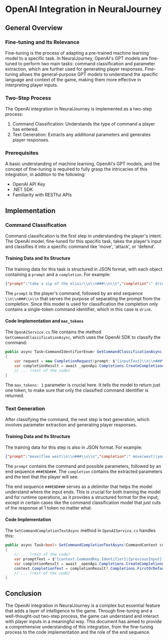 # OpenAI Integration in NeuralJourney

## General Overview
### Fine-tuning and Its Relevance
Fine-tuning is the process of adapting a pre-trained machine learning model to a specific task. In NeuralJourney, OpenAI's GPT models are fine-tuned to perform two main tasks: command classification and parameter extraction, which are further used for generating player responses. Fine-tuning allows the general-purpose GPT models to understand the specific language and context of the game, making them more effective in interpreting player inputs.

### Two-Step Process
The OpenAI integration in NeuralJourney is implemented as a two-step process: 
1. Command Classification: Understands the type of command a player has entered.
2. Text Generation: Extracts any additional parameters and generates player responses.

### Prerequisites
A basic understanding of machine learning, OpenAI's GPT models, and the concept of fine-tuning is required to fully grasp the intricacies of this integration, in addition to the following:
- OpenAI API Key
- .NET SDK
- Familiarity with RESTful APIs

## Implementation
### Command Classification
Command classification is the first step in understanding the player's intent. The OpenAI model, fine-tuned for this specific task, takes the player's input and classifies it into a specific command like 'move', 'attack', or 'defend'.

#### Training Data and Its Structure
The training data for this task is structured in JSON format, with each object containing a `prompt` and a `completion`. For example:

```json
{"prompt":"take a sip of the elixir\\n\\n###\\n\\n","completion":" drink"}
```

The `prompt` is the player's command, followed by an end sequence `\\n\\n###\\n\\n` that serves the purpose of separating the prompt from the completion. Since this model is used for classification the completion only contains a single-token command identifier, which in this case is `drink`.

#### Code Implementation and `max_tokens`
The `OpenAIService.cs` file contains the method `GetCommandClassificationAsync`, which uses the OpenAI SDK to classify the command:

```csharp
public async Task<CommandIdentifierEnum> GetCommandClassificationAsync(string inputText)
{
    var request = new CompletionRequest(prompt: $"{inputText}\\n\\n###\\n\\n", max_tokens: 1, model: _options.CommandClassificationModel);
    var completionResult = await _openApi.Completions.CreateCompletionAsync(request);
    // ... (rest of the code)
}
```

The `max_tokens: 1` parameter is crucial here. It tells the model to return just one token, to make sure that only the classified command identifier is returned.

### Text Generation
After classifying the command, the next step is text generation, which involves parameter extraction and generating player responses.

#### Training Data and Its Structure
The training data for this step is also in JSON format. For example:

```json
{"prompt":"move|flee west\\n\\n###\\n\\n","completion":" move(west)|you flee to the west##END##"}
```

The `prompt` contains the command and possible parameters, followed by an end sequence `###END###`. The `completion` contains the extracted parameters and the text that the player will see.

The end sequence `###END###` serves as a delimiter that helps the model understand where the input ends. This is crucial for both training the model and for runtime operations, as it provides a structured format for the input, except in certain cases like the command classification model that just cuts of the response at 1 token no matter what.

#### Code Implementation
The `SetCommandCompletionTextAsync` method in `OpenAIService.cs` handles this:

```csharp
public async Task<bool> SetCommandCompletionTextAsync(CommandContext context)
{
    // ... (rest of the code)
    var promptText = $"{context.CommandKey.Identifier}|{previousInput}{context.InputText}\n\n###\n\n";
    var completionResult = await _openApi.Completions.CreateCompletionAsync(promptText);
    context.CompletionText = completionResult?.Completions.FirstOrDefault()?.Text.TrimStart();
    // ... (rest of the code)
}
```

## Conclusion
The OpenAI integration in NeuralJourney is a complex but essential feature that adds a layer of intelligence to the game. Through fine-tuning and a well-thought-out two-step process, the game can understand and interact with player inputs in a meaningful way. This document has aimed to provide a comprehensive understanding of this integration, from the fine-tuning process to the code implementation and the role of the end sequence.
